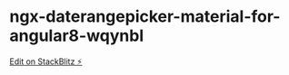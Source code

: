 # ngx-daterangepicker-material-for-angular8-wqynbl

[Edit on StackBlitz ⚡️](https://stackblitz.com/edit/ngx-daterangepicker-material-for-angular8-wqynbl)